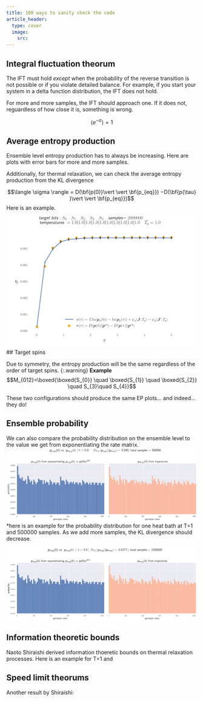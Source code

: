 ```yaml
---
title: 100 ways to sanity check the code 
article_header:
  type: cover
  image:
    src: 
---
```


  
## Integral fluctuation theorum 

The IFT must hold *except* when the probability of the reverse transition is not possible or if you violate detailed balance. For example, if you start your system in a delta function distribution, the IFT does not hold.

For more and more samples, the IFT should approach one. If it does not, reguardless of how close it is, something is wrong. 

$$\langle e^{-\sigma} \rangle = 1$$
## Average entropy production

Ensemble level entropy production has to always be increasing. Here are plots with error bars for more and more samples. 

Additionally, for thermal relaxation, we can check the average entropy production from the KL divergence 

$$\langle \sigma \rangle = D(\bf{p(0)}\vert \vert \bf{p_{eq}}) −D(\bf{p(\tau} )\vert \vert \bf{p_{eq}})$$
Here is an example.
<!-- <img src="/files/250000.svg"> -->
<img src="/files/250000.svg">
## Target spins

Due to symmetry, the entropy production will be the same regardless of the order of target spins. 
{:.warning}
**Example**
$$M_{012}=\boxed{\boxed{S_{0}} \quad  \boxed{S_{1}} \quad \boxed{S_{2}} \quad S_{3}\quad S_{4}}$$


These two configurations should produce the same EP plots... and indeed... they do!

## Ensemble probability

We  can also compare the probability distribution on the ensemble level to the value we get from exponentiating the rate matrix. 
<img src="/files/allones.png"> *here is an example for the probability distribution for one heat bath at T=1 and 500000 samples. As we add more samples, the KL divergence should decrease.

<img src="/files/probability1500000.svg">

## Information theoretic bounds 
Naoto Shiraishi derived information thoeretic bounds on thermal relaxation processes. Here is an example for T=1 and 
<!-- <img src="/files/250000.svg">
 -->
## Speed limit theorums 

Another result by Shiraishi:



